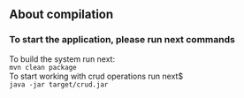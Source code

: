 ## About compilation ##
### To start the application, please run next commands ###
To build the system run next:\
`mvn clean package`\
To start working with crud operations run next$ \
`java -jar target/crud.jar`